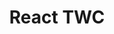 ---
title: 'React TWC'
description: 'TWC is a lightweight library to create Tailwind CSS Components in one line, write less code and build faster.'
link: 'https://react-twc.vercel.app/'
imageURL: 'https://res.cloudinary.com/dc6mrv5cb/image/upload/v1718793661/personal-resources/react/react-twc.vercel.app__qg3fs1_ehj2ht.webp'
---